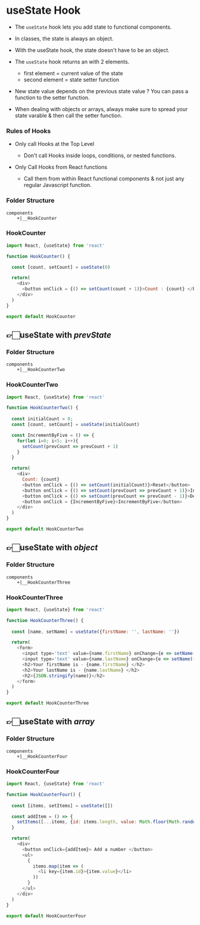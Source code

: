 # useState Hook 

- The `useState` hook lets you add state to functional components.

- In classes, the state is always an object.

- With the useState hook, the state doesn't have to be an object.

- The `useState` hook returns an with 2 elements.
  - first element = current value of the state 
  - second element = state setter function

- New state value depends on the previous state value ? You can pass a function to the setter function.

- When dealing with objects or arrays, always make sure to spread your state varable & then call the setter function.

### Rules of Hooks

- Only call Hooks at the Top Level
  - Don't call Hooks inside loops, conditions, or nested functions.

- Only Call Hooks from React functions
  - Call them from within React functional components & not just any regular Javascript function.


### Folder Structure
```
components
    +|__HookCounter
```

### HookCounter
```js
import React, {useState} from 'react'

function HookCounter() {

  const [count, setCount] = useState(0)

  return(
    <div>
      <button onClick = {() => setCount(count + 1)}>Count : {count} </button>
    </div>
  )
}

export default HookCounter
```


## 👉🏻useState with *prevState*

### Folder Structure
```
components
    +|__HookCounterTwo
```

### HookCounterTwo
```js
import React, {useState} from 'react'

function HookCounterTwo() {
  
  const initialCount = 0;
  const [count, setCount] = useState(initialCount)

  const IncrementByFive = () => {
    for(let i=0; i<5; i++){
      setCount(prevCount => prevCount + 1)
    }
  }

  return(
    <div>
      Count: {count}
      <button onClick = {() => setCount(initialCount)}>Reset</button>
      <button onClick = {() => setCount(prevCount => prevCount + 1)}>Increment</button>
      <button onClick = {() => setCount(prevCount => prevCount - 1)}>Decrement</button>
      <button onClick = {IncrementByFive}>IncrementByFive</button>
    </div>
  )
}

export default HookCounterTwo
```
## 👉🏻useState with *object*

### Folder Structure
```
components
    +|__HookCounterThree
```

### HookCounterThree
```js
import React, {useState} from 'react'

function HookCounterThree() {
  
  const [name, setName] = useState({firstName: '', lastName: ''})

  return(
    <form>
      <input type='text' value={name.firstName} onChange={e => setName({...name, firstName: e.target.value})} />
      <input type='text' value={name.lastName} onChange={e => setName({...name, lastName: e.target.value})} />
      <h2>Your firstName is - {name.firstName} </h2>
      <h2>Your lastName is - {name.lastName} </h2>
      <h2>{JSON.stringify(name)}</h2>
    </form>
  )
}

export default HookCounterThree
```

## 👉🏻useState with *array*

### Folder Structure
```
components
    +|__HookCounterFour
```

### HookCounterFour
```js
import React, {useState} from 'react'

function HookCounterFour() {
  
  const [items, setItems] = useState([])

  const addItem = () => {
    setItems([...items, {id: items.length, value: Math.floor(Math.random() * 10) + 1}])
  }

  return(
    <div>
      <button onClick={addItem}> Add a number </button>
      <ul>
        {
          items.map(item => (
            <li key={item.id}>{item.value}</li>
          ))
        }
      </ul>
    </div>
  )
}

export default HookCounterFour
```

